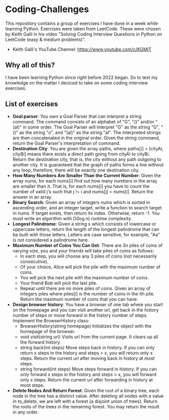 # Coding-Challenges
This repository contains a group of exercises I have done in a week while learning Python.
Exercises were taken from LeetCode. These were chosen by Keith Galli in his video "Solving Coding Interview Questions in Python on LeetCode (easy & medium problems)".

* Keith Galli's YouTube Channel: https://www.youtube.com/c/KGMIT

## Why all of this?
I have been learning Python since right before 2022 began. So to test my knowledge on the matter I deciced to take on some coding interview exercises.

## List of exercises
* **Goal parser**: You own a Goal Parser that can interpret a string command. The command consists of an alphabet of "G", "()" and/or "(al)" in some order. The Goal Parser will interpret "G" as the string "G", "()" as the string "o", and "(al)" as the string "al". The interpreted strings are then concatenated in the original order. Given the string command, return the Goal Parser's interpretation of command.
* **Destination City**: You are given the array paths, where paths[i] = [cityAi, cityBi] means there exists a direct path going from cityAi to cityBi. Return the destination city, that is, the city without any path outgoing to another city. It is guaranteed that the graph of paths forms a line without any loop, therefore, there will be exactly one destination city.
* **How Many Numbers Are Smaller Than the Current Number**: Given the array nums, for each nums[i] find out how many numbers in the array are smaller than it. That is, for each nums[i] you have to count the number of valid j's such that j != i and nums[j] < nums[i]. Return the answer in an array.
* **Binary Search**: Given an array of integers nums which is sorted in ascending order, and an integer target, write a function to search target in nums. If target exists, then return its index. Otherwise, return -1. You must write an algorithm with O(log n) runtime complexity.
* **Longest Palindrome**: Given a string s which consists of lowercase or uppercase letters, return the length of the longest palindrome that can be built with those letters. Letters are case sensitive, for example, "Aa" is not considered a palindrome here.
* **Maximum Number of Coins You Can Get**: 
  There are 3n piles of coins of varying size, you and your friends will take piles of coins as follows:
  * In each step, you will choose any 3 piles of coins (not necessarily consecutive).
  * Of your choice, Alice will pick the pile with the maximum number of coins.
  * You will pick the next pile with the maximum number of coins.
  * Your friend Bob will pick the last pile.
  * Repeat until there are no more piles of coins.
  Given an array of integers piles where piles[i] is the number of coins in the ith pile. Return the maximum number of coins that you can have.
* **Design browser history**: 
  You have a browser of one tab where you start on the homepage and you can visit another url, get back in the history number of steps or move forward in the history number of steps.
  Implement the BrowserHistory class:
  * BrowserHistory(string homepage) Initializes the object with the homepage of the browser.
  * void visit(string url) Visits url from the current page. It clears up all the forward history.
  * string back(int steps) Move steps back in history. If you can only return x steps in the history and steps > x, you will return only x steps. Return the current url after moving back in history at most steps.
  * string forward(int steps) Move steps forward in history. If you can only forward x steps in the history and steps > x, you will forward only x steps. Return the current url after forwarding in history at most steps.
* **Delete Nodes And Return Forest**: Given the root of a binary tree, each node in the tree has a distinct value. After deleting all nodes with a value in to_delete, we are left with a forest (a disjoint union of trees). Return the roots of the trees in the remaining forest. You may return the result in any order.
